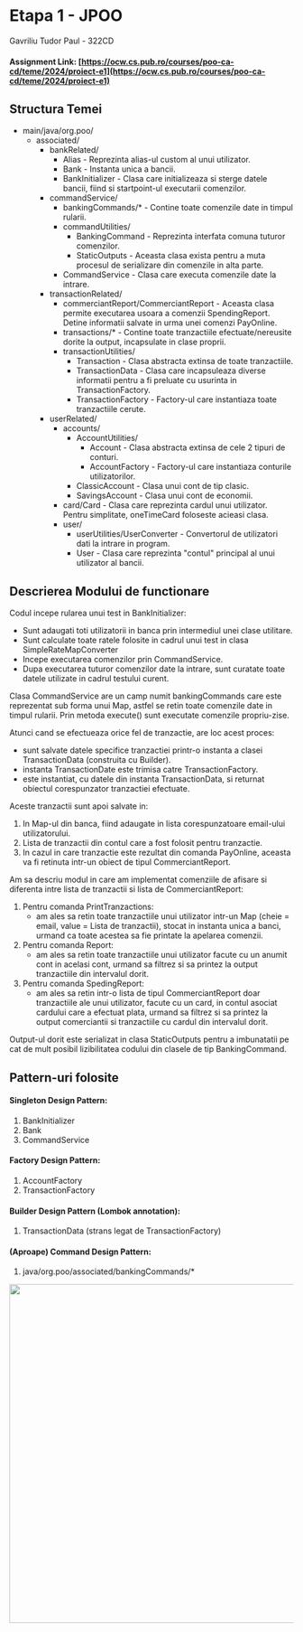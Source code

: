 # Etapa 1 - JPOO
Gavriliu Tudor Paul - 322CD
#### Assignment Link: [https://ocw.cs.pub.ro/courses/poo-ca-cd/teme/2024/proiect-e1](https://ocw.cs.pub.ro/courses/poo-ca-cd/teme/2024/proiect-e1)

## Structura Temei

* main/java/org.poo/
    * associated/
        * bankRelated/
          * Alias - Reprezinta alias-ul custom al unui utilizator. 
          * Bank - Instanta unica a bancii.
          * BankInitializer - Clasa care initializeaza si sterge datele bancii, fiind si startpoint-ul executarii comenzilor.
        * commandService/
          * bankingCommands/* - Contine toate comenzile date in timpul rularii.
          * commandUtilities/
            * BankingCommand - Reprezinta interfata comuna tuturor comenzilor.
            * StaticOutputs - Aceasta clasa exista pentru a muta procesul de serializare din comenzile in alta parte.
          * CommandService - Clasa care executa comenzile date la intrare.
        * transactionRelated/
          * commerciantReport/CommerciantReport - Aceasta clasa permite executarea usoara a comenzii SpendingReport.
                                                  Detine informatii salvate in urma unei comenzi PayOnline.
          * transactions/* - Contine toate tranzactiile efectuate/nereusite dorite la output, incapsulate in clase proprii.
          * transactionUtilities/
            * Transaction - Clasa abstracta extinsa de toate tranzactiile.
            * TransactionData - Clasa care incapsuleaza diverse informatii pentru a fi preluate cu usurinta in TransactionFactory.
            * TransactionFactory - Factory-ul care instantiaza toate tranzactiile cerute.
        * userRelated/
          * accounts/
            * AccountUtilities/
              * Account - Clasa abstracta extinsa de cele 2 tipuri de conturi.
              * AccountFactory - Factory-ul care instantiaza conturile utilizatorilor.
            * ClassicAccount - Clasa unui cont de tip clasic.
            * SavingsAccount - Clasa unui cont de economii.
          * card/Card - Clasa care reprezinta cardul unui utilizator.
                        Pentru simplitate, oneTimeCard foloseste acieasi clasa.
          * user/
            * userUtilities/UserConverter - Convertorul de utilizatori dati la intrare in program.
            * User - Clasa care reprezinta "contul" principal al unui utilizator al bancii.

## Descrierea Modului de functionare

Codul incepe rularea unui test in BankInitializer:
- Sunt adaugati toti utilizatorii in banca prin intermediul unei clase utilitare. 
- Sunt calculate toate ratele folosite in cadrul unui test in clasa SimpleRateMapConverter
- Incepe executarea comenzilor prin CommandService.
- Dupa executarea tuturor comenzilor date la intrare, sunt curatate toate datele utilizate in cadrul testului curent.

Clasa CommandService are un camp numit bankingCommands care este reprezentat sub forma unui Map,
astfel se retin toate comenzile date in timpul rularii. Prin metoda execute() sunt executate comenzile
propriu-zise.

Atunci cand se efectueaza orice fel de tranzactie, are loc acest proces:
- sunt salvate datele specifice tranzactiei printr-o instanta a clasei TransactionData (construita cu Builder).
- instanta TransactionDate este trimisa catre TransactionFactory.
- este instantiat, cu datele din instanta TransactionData, si returnat obiectul corespunzator tranzactiei efectuate.

Aceste tranzactii sunt apoi salvate in:
1. In Map-ul din banca, fiind adaugate in lista corespunzatoare email-ului utilizatorului.
2. Lista de tranzactii din contul care a fost folosit pentru tranzactie.
3. In cazul in care tranzactie este rezultat din comanda PayOnline, aceasta va fi retinuta intr-un
obiect de tipul CommerciantReport.

Am sa descriu modul in care am implementat comenziile de afisare si diferenta
intre lista de tranzactii si lista de CommerciantReport:
1. Pentru comanda PrintTranzactions:
   - am ales sa retin toate tranzactiile unui utilizator intr-un Map (cheie = email, value = Lista de tranzactii),
   stocat in instanta unica a banci, urmand ca toate acestea sa fie printate la apelarea comenzii.
2. Pentru comanda Report:
    - am ales sa retin toate tranzactiile unui utilizator facute cu un anumit cont in acelasi cont,
   urmand sa filtrez si sa printez la output tranzactiile din intervalul dorit.
3. Pentru comanda SpedingReport:
    - am ales sa retin intr-o lista de tipul CommerciantReport doar tranzactiile ale unui utilizator,
   facute cu un card, in contul asociat cardului care a efectuat plata, urmand sa filtrez si sa printez la
   output comerciantii si tranzactiile cu cardul din intervalul dorit. 

Output-ul dorit este serializat in clasa StaticOutputs pentru a imbunatatii pe cat de mult posibil lizibilitatea
codului din clasele de tip BankingCommand.

## Pattern-uri folosite
#### Singleton Design Pattern:
1. BankInitializer
2. Bank
3. CommandService

#### Factory Design Pattern:
1. AccountFactory
2. TransactionFactory

#### Builder Design Pattern (Lombok annotation):
1. TransactionData (strans legat de TransactionFactory)

#### (Aproape) Command Design Pattern:
1. java/org.poo/associated/bankingCommands/*

<div align="center"><img src="https://media1.tenor.com/m/aNAxmoSej-MAAAAd/dead-yukari.gif" width="600px"></div>